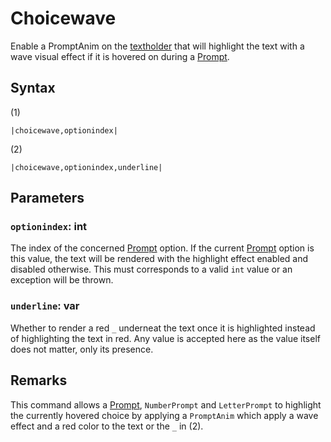 # Choicewave

Enable a PromptAnim on the [textholder](../../Notable%20local%20variable/textholder.md) that will highlight the text with a wave visual effect if it is hovered on during a [Prompt](Prompt.md).

## Syntax

(1)

````
|choicewave,optionindex|
````

(2)

````
|choicewave,optionindex,underline|
````

## Parameters

### `optionindex`: int

The index of the concerned [Prompt](Prompt.md) option. If the current [Prompt](Prompt.md) option is this value, the text will be rendered with the highlight effect enabled and disabled otherwise. This must corresponds to a valid `int` value or an exception will be thrown.

### `underline`: var

Whether to render a red `_` underneat the text once it is highlighted instead of highlighting the text in red. Any value is accepted here as the value itself does not matter, only its presence.

## Remarks

This command allows a [Prompt](Prompt.md), `NumberPrompt` and `LetterPrompt` to highlight the currently hovered choice by applying a `PromptAnim` which apply a wave effect and a red color to the text or the `_` in (2).
